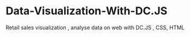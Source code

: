 # Data-Visualization-With-DC.JS
Retail sales visualization , analyse data  on web with DC.JS , CSS, HTML
